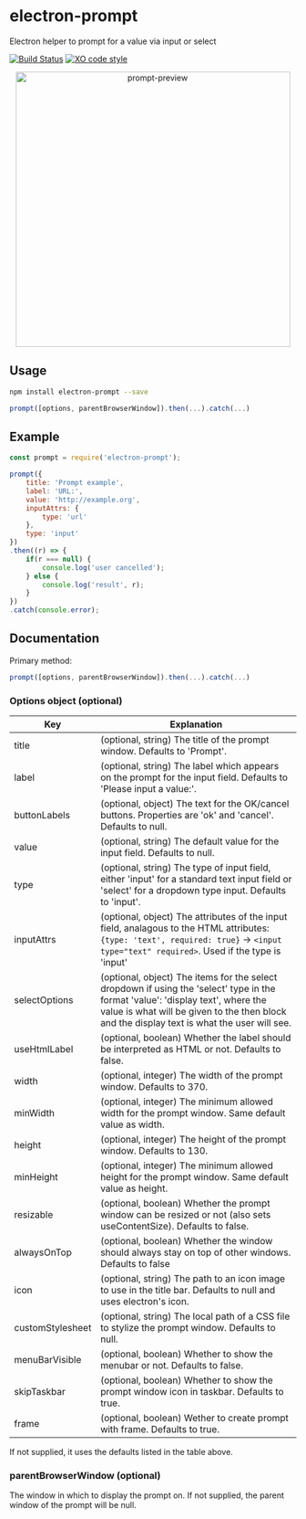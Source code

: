 # electron-prompt

Electron helper to prompt for a value via input or select

[![Build Status](https://travis-ci.com/p-sam/electron-prompt.svg?branch=master)](https://travis-ci.com/p-sam/electron-prompt) [![XO code style](https://img.shields.io/badge/code_style-XO-5ed9c7.svg)](https://github.com/xojs/xo)

<p align="center"><img width="482" alt="prompt-preview" src="https://user-images.githubusercontent.com/17620180/111753337-09c0c680-8897-11eb-8ce8-43de29c143bd.png"></p>

## Usage

```sh
npm install electron-prompt --save
```

```js
prompt([options, parentBrowserWindow]).then(...).catch(...)
```

## Example

```js
const prompt = require('electron-prompt');

prompt({
    title: 'Prompt example',
    label: 'URL:',
    value: 'http://example.org',
    inputAttrs: {
        type: 'url'
    },
    type: 'input'
})
.then((r) => {
    if(r === null) {
        console.log('user cancelled');
    } else {
        console.log('result', r);
    }
})
.catch(console.error);
```

## Documentation

Primary method:

```js
prompt([options, parentBrowserWindow]).then(...).catch(...)
```

### Options object (optional)

| Key  | Explanation |
| ------------- | ------------- |
| title  | (optional, string) The title of the prompt window. Defaults to 'Prompt'. |
| label  | (optional, string) The label which appears on the prompt for the input field. Defaults to 'Please input a value:'. |
| buttonLabels | (optional, object) The text for the OK/cancel buttons. Properties are 'ok' and 'cancel'. Defaults to null. |
| value  | (optional, string) The default value for the input field. Defaults to null.|
| type   | (optional, string) The type of input field, either 'input' for a standard text input field or 'select' for a dropdown type input. Defaults to 'input'.|
| inputAttrs  | (optional, object) The attributes of the input field, analagous to the HTML attributes: `{type: 'text', required: true}` -> `<input type="text" required>`. Used if the type is 'input' |
| selectOptions  | (optional, object) The items for the select dropdown if using the 'select' type in the format 'value': 'display text', where the value is what will be given to the then block and the display text is what the user will see. |
| useHtmlLabel | (optional, boolean) Whether the label should be interpreted as HTML or not. Defaults to false. |
| width  | (optional, integer) The width of the prompt window. Defaults to 370. |
| minWidth  | (optional, integer) The minimum allowed width for the prompt window. Same default value as width. |
| height  | (optional, integer) The height of the prompt window. Defaults to 130. |
| minHeight  | (optional, integer) The minimum allowed height for the prompt window. Same default value as height. |
| resizable  | (optional, boolean) Whether the prompt window can be resized or not (also sets useContentSize). Defaults to false. |
| alwaysOnTop | (optional, boolean) Whether the window should always stay on top of other windows. Defaults to false |
| icon | (optional, string) The path to an icon image to use in the title bar. Defaults to null and uses electron's icon. |
| customStylesheet  | (optional, string) The local path of a CSS file to stylize the prompt window. Defaults to null. |
| menuBarVisible | (optional, boolean) Whether to show the menubar or not. Defaults to false. |
| skipTaskbar | (optional, boolean) Whether to show the prompt window icon in taskbar. Defaults to true. |
| frame | (optional, boolean) Wether to create prompt with frame. Defaults to true. |

If not supplied, it uses the defaults listed in the table above.

### parentBrowserWindow (optional)

The window in which to display the prompt on. If not supplied, the parent window of the prompt will be null.
